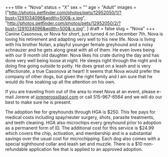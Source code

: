 +++
title = "Nova"
status = "X"
sex = ""
age = "Adult"
images = ["http://photos.petfinder.com/photos/pets/12952050/1/?bust=1291034096&width=500&-x.jpg",
"http://photos.petfinder.com/photos/pets/12952050/2/?bust=1291034096&width=500&-x.jpg",
]
draft = false
slug = "Nova"
+++
Canine Casonova, or Nova for short, just turned 4 on December 7th.  Nova is loving his retirement and adapting very well to his new life.  Nova is living with his brother Nolan, a playful younger female greyhound and a noisy schnauzer and he gets along great with all of them.  He even loves being with our 9 month old daughter.  Nova likes his crate during the day and has done very well being loose at night.  He sleeps right through the night and is doing fine going outside to potty.  He does great on a leash and is very affectionate, a true Casonova at heart!  It seems that Nova would prefer the company of other dogs, but given the right family and I am sure that he would do fine soaking up all the attention on his own.

 
  If you are traveling from out of the area to meet Nova at an event, please e-mail Jorene at joreneross@aol.com or call 515-967-6564 and we will do our best to make sure he is present.

The adoption fee for greyhounds through HGA is $250. This fee pays for medical costs including spay/neuter surgery, shots, parasite treatments, and teeth cleaning.  HGA also microchips every greyhound prior to adoption as a permanent form of ID.  The additional cost for this service is $24.99 which covers the chip, activation, and membership and is a substantial savings over the usual cost for microchipping.  Each dog also comes with a special sighthound collar and leash set and muzzle. There is a $10 non-refundable application fee that is applied to an approved adoption.
